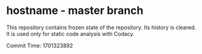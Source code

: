 # hostname - master branch

This repository contains frozen state of the repository.
Its history is cleared. It is used only for static code
analysis with Codacy.

Commit Time: 1701323892